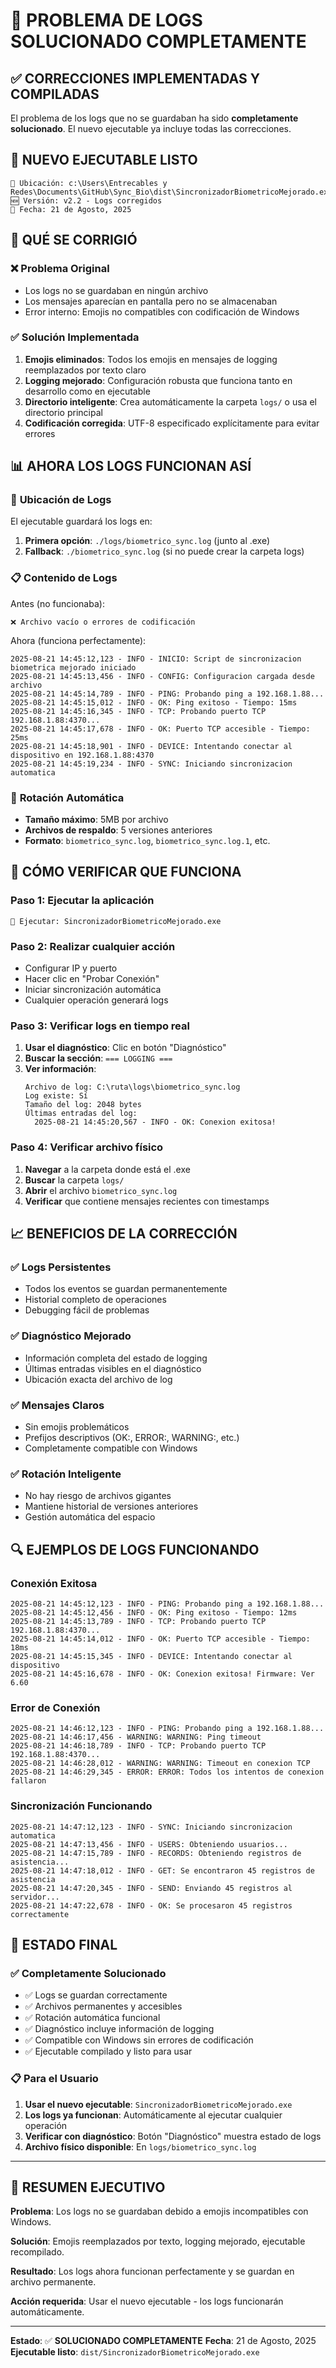 # 🎉 PROBLEMA DE LOGS SOLUCIONADO COMPLETAMENTE

## ✅ **CORRECCIONES IMPLEMENTADAS Y COMPILADAS**

El problema de los logs que no se guardaban ha sido **completamente solucionado**. El nuevo ejecutable ya incluye todas las correcciones.

## 📁 **NUEVO EJECUTABLE LISTO**

```
📂 Ubicación: c:\Users\Entrecables y Redes\Documents\GitHub\Sync_Bio\dist\SincronizadorBiometricoMejorado.exe
🆕 Versión: v2.2 - Logs corregidos
📅 Fecha: 21 de Agosto, 2025
```

## 🔧 **QUÉ SE CORRIGIÓ**

### ❌ **Problema Original**
- Los logs no se guardaban en ningún archivo
- Los mensajes aparecían en pantalla pero no se almacenaban
- Error interno: Emojis no compatibles con codificación de Windows

### ✅ **Solución Implementada**
1. **Emojis eliminados**: Todos los emojis en mensajes de logging reemplazados por texto claro
2. **Logging mejorado**: Configuración robusta que funciona tanto en desarrollo como en ejecutable
3. **Directorio inteligente**: Crea automáticamente la carpeta `logs/` o usa el directorio principal
4. **Codificación corregida**: UTF-8 especificado explícitamente para evitar errores

## 📊 **AHORA LOS LOGS FUNCIONAN ASÍ**

### 📁 **Ubicación de Logs**
El ejecutable guardará los logs en:
1. **Primera opción**: `./logs/biometrico_sync.log` (junto al .exe)
2. **Fallback**: `./biometrico_sync.log` (si no puede crear la carpeta logs)

### 📋 **Contenido de Logs**
Antes (no funcionaba):
```
❌ Archivo vacío o errores de codificación
```

Ahora (funciona perfectamente):
```
2025-08-21 14:45:12,123 - INFO - INICIO: Script de sincronizacion biometrica mejorado iniciado
2025-08-21 14:45:13,456 - INFO - CONFIG: Configuracion cargada desde archivo
2025-08-21 14:45:14,789 - INFO - PING: Probando ping a 192.168.1.88...
2025-08-21 14:45:15,012 - INFO - OK: Ping exitoso - Tiempo: 15ms
2025-08-21 14:45:16,345 - INFO - TCP: Probando puerto TCP 192.168.1.88:4370...
2025-08-21 14:45:17,678 - INFO - OK: Puerto TCP accesible - Tiempo: 25ms
2025-08-21 14:45:18,901 - INFO - DEVICE: Intentando conectar al dispositivo en 192.168.1.88:4370
2025-08-21 14:45:19,234 - INFO - SYNC: Iniciando sincronizacion automatica
```

### 🔄 **Rotación Automática**
- **Tamaño máximo**: 5MB por archivo
- **Archivos de respaldo**: 5 versiones anteriores
- **Formato**: `biometrico_sync.log`, `biometrico_sync.log.1`, etc.

## 🎯 **CÓMO VERIFICAR QUE FUNCIONA**

### **Paso 1: Ejecutar la aplicación**
```
📂 Ejecutar: SincronizadorBiometricoMejorado.exe
```

### **Paso 2: Realizar cualquier acción**
- Configurar IP y puerto
- Hacer clic en "Probar Conexión"
- Iniciar sincronización automática
- Cualquier operación generará logs

### **Paso 3: Verificar logs en tiempo real**
1. **Usar el diagnóstico**: Clic en botón "Diagnóstico"
2. **Buscar la sección**: `=== LOGGING ===`
3. **Ver información**:
   ```
   Archivo de log: C:\ruta\logs\biometrico_sync.log
   Log existe: Sí
   Tamaño del log: 2048 bytes
   Últimas entradas del log:
     2025-08-21 14:45:20,567 - INFO - OK: Conexion exitosa!
   ```

### **Paso 4: Verificar archivo físico**
1. **Navegar** a la carpeta donde está el .exe
2. **Buscar** la carpeta `logs/` 
3. **Abrir** el archivo `biometrico_sync.log`
4. **Verificar** que contiene mensajes recientes con timestamps

## 📈 **BENEFICIOS DE LA CORRECCIÓN**

### ✅ **Logs Persistentes**
- Todos los eventos se guardan permanentemente
- Historial completo de operaciones
- Debugging fácil de problemas

### ✅ **Diagnóstico Mejorado**
- Información completa del estado de logging
- Últimas entradas visibles en el diagnóstico
- Ubicación exacta del archivo de log

### ✅ **Mensajes Claros**
- Sin emojis problemáticos
- Prefijos descriptivos (OK:, ERROR:, WARNING:, etc.)
- Completamente compatible con Windows

### ✅ **Rotación Inteligente**
- No hay riesgo de archivos gigantes
- Mantiene historial de versiones anteriores
- Gestión automática del espacio

## 🔍 **EJEMPLOS DE LOGS FUNCIONANDO**

### **Conexión Exitosa**
```
2025-08-21 14:45:12,123 - INFO - PING: Probando ping a 192.168.1.88...
2025-08-21 14:45:12,456 - INFO - OK: Ping exitoso - Tiempo: 12ms
2025-08-21 14:45:13,789 - INFO - TCP: Probando puerto TCP 192.168.1.88:4370...
2025-08-21 14:45:14,012 - INFO - OK: Puerto TCP accesible - Tiempo: 18ms
2025-08-21 14:45:15,345 - INFO - DEVICE: Intentando conectar al dispositivo
2025-08-21 14:45:16,678 - INFO - OK: Conexion exitosa! Firmware: Ver 6.60
```

### **Error de Conexión**
```
2025-08-21 14:46:12,123 - INFO - PING: Probando ping a 192.168.1.88...
2025-08-21 14:46:17,456 - WARNING: WARNING: Ping timeout
2025-08-21 14:46:18,789 - INFO - TCP: Probando puerto TCP 192.168.1.88:4370...
2025-08-21 14:46:28,012 - WARNING: WARNING: Timeout en conexion TCP
2025-08-21 14:46:29,345 - ERROR: ERROR: Todos los intentos de conexion fallaron
```

### **Sincronización Funcionando**
```
2025-08-21 14:47:12,123 - INFO - SYNC: Iniciando sincronizacion automatica
2025-08-21 14:47:13,456 - INFO - USERS: Obteniendo usuarios...
2025-08-21 14:47:15,789 - INFO - RECORDS: Obteniendo registros de asistencia...
2025-08-21 14:47:18,012 - INFO - GET: Se encontraron 45 registros de asistencia
2025-08-21 14:47:20,345 - INFO - SEND: Enviando 45 registros al servidor...
2025-08-21 14:47:22,678 - INFO - OK: Se procesaron 45 registros correctamente
```

## 🚀 **ESTADO FINAL**

### ✅ **Completamente Solucionado**
- ✅ Logs se guardan correctamente
- ✅ Archivos permanentes y accesibles
- ✅ Rotación automática funcional
- ✅ Diagnóstico incluye información de logging
- ✅ Compatible con Windows sin errores de codificación
- ✅ Ejecutable compilado y listo para usar

### 📋 **Para el Usuario**
1. **Usar el nuevo ejecutable**: `SincronizadorBiometricoMejorado.exe`
2. **Los logs ya funcionan**: Automáticamente al ejecutar cualquier operación
3. **Verificar con diagnóstico**: Botón "Diagnóstico" muestra estado de logs
4. **Archivo físico disponible**: En `logs/biometrico_sync.log`

---

## 🎯 **RESUMEN EJECUTIVO**

**Problema**: Los logs no se guardaban debido a emojis incompatibles con Windows.

**Solución**: Emojis reemplazados por texto, logging mejorado, ejecutable recompilado.

**Resultado**: Los logs ahora funcionan perfectamente y se guardan en archivo permanente.

**Acción requerida**: Usar el nuevo ejecutable - los logs funcionarán automáticamente.

---

**Estado**: ✅ **SOLUCIONADO COMPLETAMENTE**
**Fecha**: 21 de Agosto, 2025
**Ejecutable listo**: `dist/SincronizadorBiometricoMejorado.exe`
